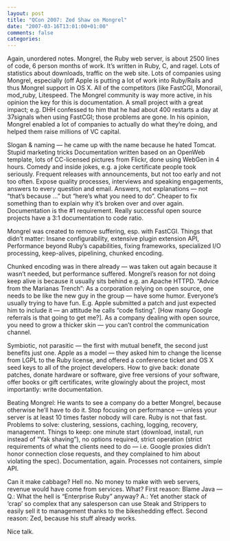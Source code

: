 ```yaml
---
layout: post
title: "QCon 2007: Zed Shaw on Mongrel"
date: "2007-03-16T13:01:00+01:00"
comments: false
categories: 
---
```


<p>Again, unordered notes. Mongrel, the Ruby web server, is about 2500 lines of code, 6 person months of work. It&#8217;s written in Ruby, C, and ragel. Lots of statistics about downloads, traffic on the web site. Lots of companies using Mongrel, especially (off Apple is putting a lot of work into Ruby/Rails and thus Mongrel support in OS X. All of the competitors (like FastCGI, Monorail, mod_ruby, Litespeed. The Mongrel community is way more active, in his opinion the key for this is documentation. A small project with a great impact; e.g. DHH confessed to him that he had about 400 restarts a day at 37signals when using FastCGI; those problems are gone. In his opinion, Mongrel enabled a lot of companies to actually do what they&#8217;re doing, and helped them raise millions of VC capital. </p>

<p>Slogan &#38; naming &#8212; he came up with the name because he hated Tomcat. Stupid marketing tricks Documentation written based on an OpenWeb template, lots of CC-licensed pictures from Flickr, done using WebGen in 4 hours. Comedy and inside jokes, e.g. a joke certificate people took seriously. Frequent releases with announcements, but not too early and not too often. Expose quality processes, interviews and speaking engagements, answers to every question and email. Answers, not explanations &#8212; not &#8220;that&#8217;s because &#8230;&#8221; but &#8220;here&#8217;s what you need to do&#8221;. Cheaper to fix something than to explain why it&#8217;s broken over and over again. Documentation is the #1 requirement. Really successful open source projects have a 3:1 documentation to code ratio.</p>

<p>Mongrel was created to remove suffering, esp. with FastCGI. Things that didn&#8217;t matter: Insane configurability, extensive plugin extension API, Performance beyond Ruby&#8217;s capabilities, fixing frameworks, specialized I/O processing, keep-alives, pipelining, chunked encoding. </p>

<p>Chunked encoding was in there already &#8212; was taken out again because it wasn&#8217;t needed, but performance suffered. Mongrel&#8217;s reason for not doing keep alive is because it usually sits behind e.g. an Apache HTTPD. &#8220;Advice from the Marianas Trench&#8221;: As a corporation relying on open source, one needs to be like the new guy in the group &#8212; have some humor. Everyone&#8217;s usually trying to have fun. E.g. Apple submitted a patch and just expected him to include it &#8212; an attitude he calls &#8220;code fisting&#8221;. [How many Google referrals is that going to get me?]. As a company dealing with open source, you need to grow a thicker skin &#8212; you can&#8217;t control the communication channel.</p>

<p>Symbiotic, not parasitic &#8212; the first with mutual benefit, the second just benefits just one. Apple as a model &#8212; they asked him to change the license from LGPL to the Ruby license, and offered a conference ticket and OS X seed keys to all of the project developers. How to give back: donate patches, donate hardware or software, give free versions of your software, offer books or gift certificates, write glowingly about the project, most importantly: write documentation. </p>

<p>Beating Mongrel: He wants to see a company do a better Mongrel, because otherwise he&#8217;ll have to do it. Stop focusing on performance &#8212; unless your server is at least 10 times faster nobody will care. Ruby is not that fast. Problems to solve: clustering, sessions, caching, logging, recovery, management. Things to keep: one minute start (download, install, run instead of &#8220;Yak shaving&#8221;), no options required, strict operation (strict requirements of what the clients need to do &#8212; i.e. Google proxies didn&#8217;t honor connection close requests, and they complained to him about violating the spec). Documentation, again. Processes not containers, simple API.</p>

<p>Can it make cabbage? Hell no. No money to make with web servers, revenue would have come from services.  What? First reason: Blame Java &#8212; Q.: What the hell is &#8220;Enterprise Ruby&#8221; anyway? A.: Yet another stack of &#8216;crap&#8217; so complex that any salesperson can use Steak and Strippers to easily sell it to management thanks to the bikeshedding effect. Second reason: Zed, because his stuff already works.</p>

<p>Nice talk.</p>


